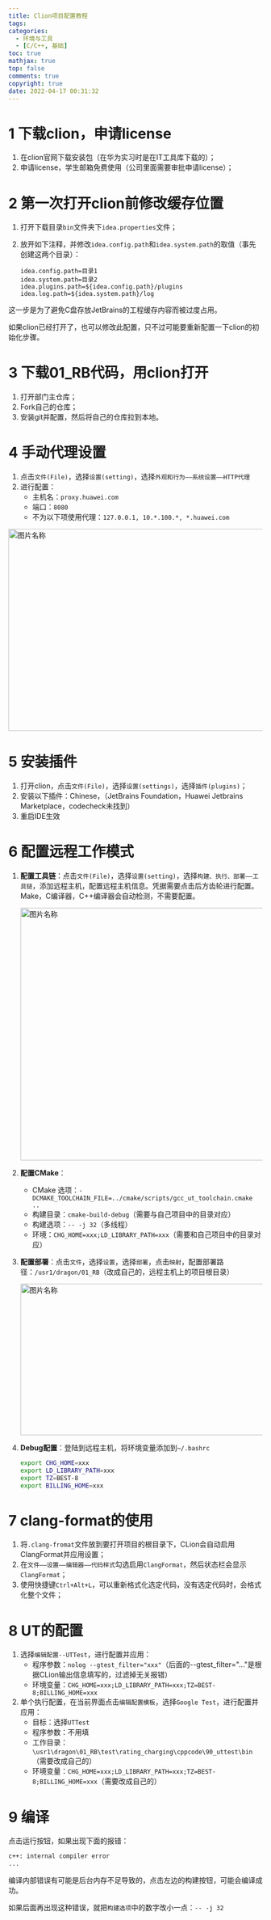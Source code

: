 ```yaml
---
title: Clion项目配置教程
tags:
categories:
  - 环境与工具
  - [C/C++, 基础]
toc: true
mathjax: true
top: false
comments: true
copyright: true
date: 2022-04-17 00:31:32
---
```


# 1 下载clion，申请license

1. 在clion官网下载安装包（在华为实习时是在IT工具库下载的）；
2. 申请license，学生邮箱免费使用（公司里面需要审批申请license）；

# 2 第一次打开clion前修改缓存位置

1. 打开下载目录`bin`文件夹下`idea.properties`文件；

2. 放开如下注释，并修改`idea.config.path`和`idea.system.path`的取值（事先创建这两个目录）：

   ```
   idea.config.path=目录1
   idea.system.path=目录2
   idea.plugins.path=${idea.config.path}/plugins
   idea.log.path=${idea.system.path}/log
   ```

这一步是为了避免C盘存放JetBrains的工程缓存内容而被过度占用。

如果clion已经打开了，也可以修改此配置，只不过可能要重新配置一下clion的初始化步骤。

# 3 下载01_RB代码，用clion打开

1. 打开部门主仓库；
2. Fork自己的仓库；
3. 安装git并配置，然后将自己的仓库拉到本地。

# 4 手动代理设置

1. 点击`文件(File)`，选择`设置(setting)`，选择`外观和行为——系统设置——HTTP代理`
2. 进行配置：
   * 主机名：`proxy.huawei.com`
   * 端口：`8080`
   * 不为以下项使用代理：`127.0.0.1, 10.*.100.*, *.huawei.com`

<img src="https://s2.loli.net/2022/04/17/LdPivWetjscnFD9.png" width = "800" height = "400" alt="图片名称" align=center id=1 />

# 5 安装插件

1. 打开clion，点击`文件(File)`，选择`设置(settings)`，选择`插件(plugins)`；
2. 安装以下插件：Chinese，（JetBrains Foundation，Huawei Jetbrains Marketplace，codecheck未找到）
3. 重启IDE生效

# 6 配置远程工作模式

1. **配置工具链**：点击`文件(File)`，选择`设置(setting)`，选择`构建、执行、部署——工具链`，添加远程主机，配置远程主机信息。凭据需要点击后方齿轮进行配置。Make，C编译器，C++编译器会自动检测，不需要配置。

   <img src="https://s2.loli.net/2022/04/17/1u7gXWixpfLIYHT.png" width = "1000" height = "500" alt="图片名称" align=center id=2 />

2. **配置CMake**：

   * CMake 选项：`-DCMAKE_TOOLCHAIN_FILE=../cmake/scripts/gcc_ut_toolchain.cmake ..`
   * 构建目录：`cmake-build-debug`（需要与自己项目中的目录对应）
   * 构建选项：`-- -j 32`（多线程）
   * 环境：`CHG_HOME=xxx;LD_LIBRARY_PATH=xxx`（需要和自己项目中的目录对应）

3. **配置部署**：点击`文件`，选择`设置`，选择`部署`，点击`映射`，配置部署路径：`/usr1/dragon/01_RB`（改成自己的，远程主机上的项目根目录）

   <img src="https://s2.loli.net/2022/04/17/2h1tioH4Q5snyrp.png" width = "1000" height = "300" alt="图片名称" align=center id=3 />

4. **Debug配置**：登陆到远程主机，将环境变量添加到`~/.bashrc`

   ```sh
   export CHG_HOME=xxx
   export LD_LIBRARY_PATH=xxx
   export TZ=BEST-8
   export BILLING_HOME=xxx
   ```

# 7 clang-format的使用

1. 将`.clang-fromat`文件放到要打开项目的根目录下，CLion会自动启用ClangFormat并应用设置；
2. 在`文件——设置——编辑器——代码样式`勾选启用`ClangFormat`，然后状态栏会显示`ClangFormat`；
3. 使用快捷键`Ctrl+Alt+L`，可以重新格式化选定代码，没有选定代码时，会格式化整个文件；

# 8 UT的配置

1. 选择`编辑配置--UTTest`，进行配置并应用：
   * 程序参数：`nolog --gtest_filter="xxx"`（后面的--gtest_filter="..."是根据CLion输出信息填写的，过滤掉无关报错）
   * 环境变量：`CHG_HOME=xxx;LD_LIBRARY_PATH=xxx;TZ=BEST-8;BILLING_HOME=xxx`
2. 单个执行配置，在当前界面点击`编辑配置模板`，选择`Google Test`，进行配置并应用：
   * 目标：选择`UTTest`
   * 程序参数：不用填
   * 工作目录：`\usr1\dragon\01_RB\test\rating_charging\cppcode\90_uttest\bin` （需要改成自己的）
   * 环境变量：`CHG_HOME=xxx;LD_LIBRARY_PATH=xxx;TZ=BEST-8;BILLING_HOME=xxx`（需要改成自己的）

# 9 编译

点击运行按钮，如果出现下面的报错：

```sh
c++: internal compiler error
...
```

编译内部错误有可能是后台内存不足导致的，点击左边的构建按钮，可能会编译成功。

如果后面再出现这种错误，就把`构建选项`中的数字改小一点：`-- -j 32`

